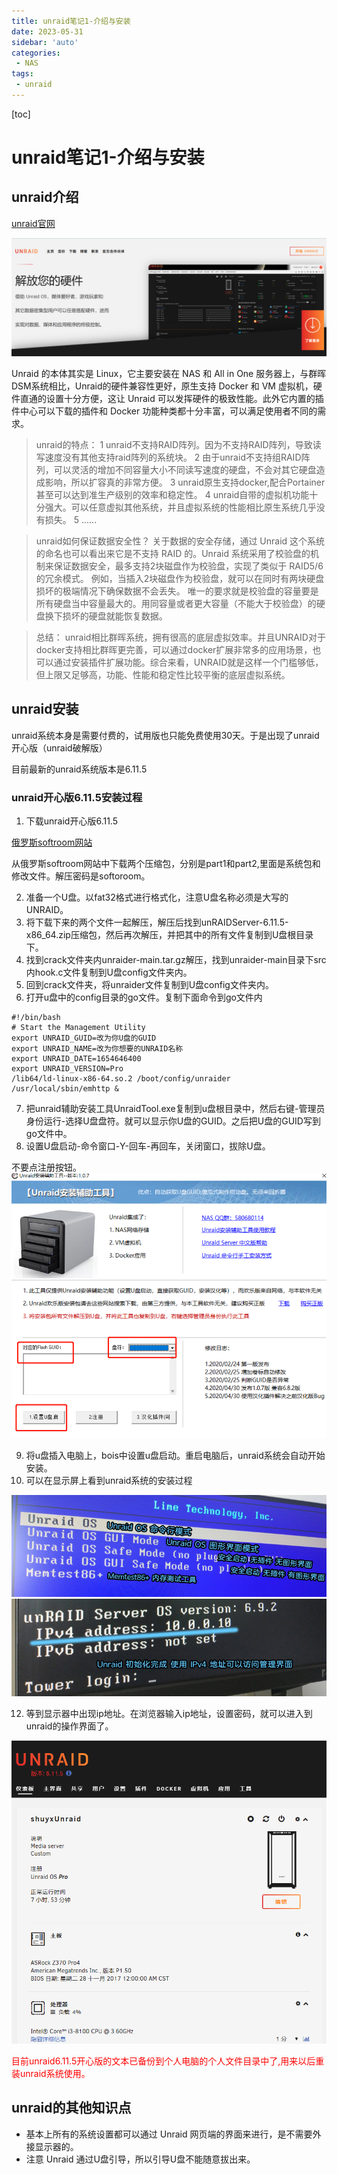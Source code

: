 ```yaml
---
title: unraid笔记1-介绍与安装
date: 2023-05-31
sidebar: 'auto'
categories: 
 - NAS
tags:
 - unraid
---
```


[toc]

# unraid笔记1-介绍与安装

## unraid介绍

[unraid官网](https://unraid.net/zh)

![unraid_20230531192159.png](../blog_img/unraid_20230531192159.png)

Unraid 的本体其实是 Linux，它主要安装在 NAS 和 All in One 服务器上，与群晖DSM系统相比，Unraid的硬件兼容性更好，原生支持 Docker 和 VM 虚拟机，硬件直通的设置十分方便，这让 Unraid 可以发挥硬件的极致性能。此外它内置的插件中心可以下载的插件和 Docker 功能种类都十分丰富，可以满足使用者不同的需求。

>unraid的特点：
1 unraid不支持RAID阵列。因为不支持RAID阵列，导致读写速度没有其他支持raid阵列的系统块。
2 由于unraid不支持组RAID阵列，可以灵活的增加不同容量大小不同读写速度的硬盘，不会对其它硬盘造成影响，所以扩容真的非常方便。
3 unraid原生支持docker,配合Portainer甚至可以达到准生产级别的效率和稳定性。
4 unraid自带的虚拟机功能十分强大。可以任意虚拟其他系统，并且虚拟系统的性能相比原生系统几乎没有损失。
5 ......

>unraid如何保证数据安全性？
关于数据的安全存储，通过 Unraid 这个系统的命名也可以看出来它是不支持 RAID 的。Unraid 系统采用了校验盘的机制来保证数据安全，最多支持2块磁盘作为校验盘，实现了类似于 RAID5/6 的冗余模式。
例如，当插入2块磁盘作为校验盘，就可以在同时有两块硬盘损坏的极端情况下确保数据不会丢失。
唯一的要求就是校验盘的容量要是所有硬盘当中容量最大的。用同容量或者更大容量（不能大于校验盘）的硬盘换下损坏的硬盘就能恢复数据。

>总结：
unraid相比群晖系统，拥有很高的底层虚拟效率。并且UNRAID对于docker支持相比群晖更完善，可以通过docker扩展非常多的应用场景，也可以通过安装插件扩展功能。综合来看，UNRAID就是这样一个门槛够低，但上限又足够高，功能、性能和稳定性比较平衡的底层虚拟系统。

## unraid安装

unraid系统本身是需要付费的，试用版也只能免费使用30天。于是出现了unraid开心版（unraid破解版）

目前最新的unraid系统版本是6.11.5

### unraid开心版6.11.5安装过程

1. 下载unraid开心版6.11.5

[俄罗斯softroom网站](https://softoroom.org/topic89043.html)

从俄罗斯softroom网站中下载两个压缩包，分别是part1和part2,里面是系统包和修改文件。解压密码是softoroom。

2. 准备一个U盘。以fat32格式进行格式化，注意U盘名称必须是大写的UNRAID。
3. 将下载下来的两个文件一起解压，解压后找到unRAIDServer-6.11.5-x86_64.zip压缩包，然后再次解压，并把其中的所有文件复制到U盘根目录下。
4. 找到crack文件夹内unraider-main.tar.gz解压，找到unraider-main目录下src内hook.c文件复制到U盘config文件夹内。
5. 回到crack文件夹，将unraider文件复制到U盘config文件夹内。
6. 打开u盘中的config目录的go文件。复制下面命令到go文件内

```
#!/bin/bash
# Start the Management Utility
export UNRAID_GUID=改为你U盘的GUID
export UNRAID_NAME=改为你想要的UNRAID名称
export UNRAID_DATE=1654646400
export UNRAID_VERSION=Pro
/lib64/ld-linux-x86-64.so.2 /boot/config/unraider
/usr/local/sbin/emhttp &
```

7. 把unraid辅助安装工具UnraidTool.exe复制到u盘根目录中，然后右键-管理员身份运行-选择U盘盘符。就可以显示你U盘的GUID。之后把U盘的GUID写到go文件中。
8. 设置U盘启动-命令窗口-Y-回车-再回车，关闭窗口，拔除U盘。

不要点注册按钮。
![unraid_20230531200735.png](../blog_img/unraid_20230531200735.png)

9. 将u盘插入电脑上，bois中设置u盘启动。重启电脑后，unraid系统会自动开始安装。
10. 可以在显示屏上看到unraid系统的安装过程

![unraid_202306062137.png](../blog_img/unraid_202306062137.png)
![unraid_202306062138.png](../blog_img/unraid_202306062138.png)

12. 等到显示器中出现ip地址。在浏览器输入ip地址，设置密码，就可以进入到unraid的操作界面了。

![unraid_20230531203430.png](../blog_img/unraid_20230531203430.png)

<span style="color: red;">目前unraid6.11.5开心版的文本已备份到个人电脑的个人文件目录中了,用来以后重装unraid系统使用。</span>

## unraid的其他知识点

* 基本上所有的系统设置都可以通过 Unraid 网页端的界面来进行，是不需要外接显示器的。
* 注意 Unraid 通过U盘引导，所以引导U盘不能随意拔出来。
